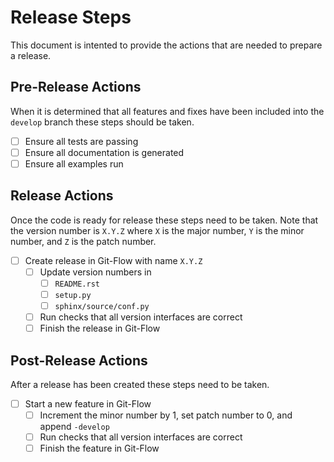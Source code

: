 # Release Steps
This document is intented to provide the actions that are needed to prepare a release.

## Pre-Release Actions
When it is determined that all features and fixes have been included into the `develop` branch these steps should be taken.

- [ ] Ensure all tests are passing
- [ ] Ensure all documentation is generated
- [ ] Ensure all examples run

## Release Actions
Once the code is ready for release these steps need to be taken.
Note that the version number is `X.Y.Z` where `X` is the major number, `Y` is the minor number, and `Z` is the patch number.

- [ ] Create release in Git-Flow with name `X.Y.Z`
    - [ ] Update version numbers in
        - [ ] `README.rst`
        - [ ] `setup.py`
        - [ ] `sphinx/source/conf.py`
    - [ ] Run checks that all version interfaces are correct
    - [ ] Finish the release in Git-Flow

## Post-Release Actions
After a release has been created these steps need to be taken.

- [ ] Start a new feature in Git-Flow
    - [ ] Increment the minor number by 1, set patch number to 0, and append `-develop`
    - [ ] Run checks that all version interfaces are correct
    - [ ] Finish the feature in Git-Flow
